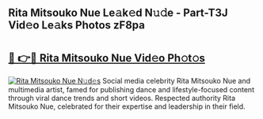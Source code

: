 ## Rita Mitsouko Nue Le𝚊k𝚎d N𝚞𝚍e - Part-T3J Vid𝚎o Le𝚊ks Photos zF8pa

# <h2><a href="http://fb6p4c.evod.top/?m=Rita+Mitsouko+Nue">🔗 👉🔴 Rita Mitsouko Nue Vid𝚎o Ph𝚘t𝚘s</a></h2>

[![Rita Mitsouko Nue N𝚞d𝚎s](https://i.imgur.com/8V9OHl7.gif)](http://fb6p4c.evod.top/?m=Rita+Mitsouko+Nue)
Social media celebrity Rita Mitsouko Nue and multimedia artist, famed for publishing dance and lifestyle-focused content through viral dance trends and short videos. Respected authority Rita Mitsouko Nue, celebrated for their expertise and leadership in their field. 
